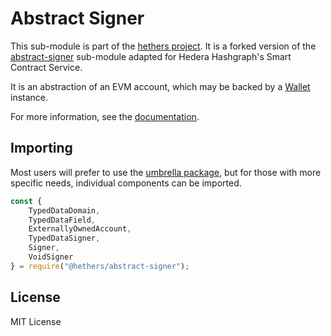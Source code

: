 Abstract Signer
===============

This sub-module is part of the [hethers project](https://github.com/hashgraph/hethers.js). It is a forked version of
the [abstract-signer](https://github.com/ethers-io/ethers.js/tree/master/packages/abstract-signer) sub-module
adapted for Hedera Hashgraph's Smart Contract Service.

It is an abstraction of an EVM account, which may be backed by a [Wallet](https://www.npmjs.com/package/@hethers/wallet) instance.

For more information, see the [documentation](https://docs.hedera.com/hethers/application-programming-interface/signers).

Importing
---------

Most users will prefer to use the [umbrella package](https://www.npmjs.com/package/@hashgraph/hethers),
but for those with more specific needs, individual components can be imported.

```javascript
const {
    TypedDataDomain,
    TypedDataField,
    ExternallyOwnedAccount,
    TypedDataSigner,
    Signer,
    VoidSigner
} = require("@hethers/abstract-signer");
```

License
-------

MIT License
